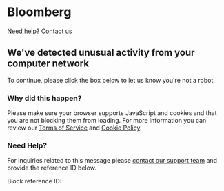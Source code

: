 Bloomberg
=========

[Need help? Contact us](https://www.bloomberg.com/feedback)

We've detected unusual activity from your computer network
----------------------------------------------------------

To continue, please click the box below to let us know you're not a robot.

### Why did this happen?

Please make sure your browser supports JavaScript and cookies and that you are not blocking them from loading. For more information you can review our [Terms of Service](https://www.bloomberg.com/notices/tos) and [Cookie Policy](https://www.bloomberg.com/notices/tos).

### Need Help?

For inquiries related to this message please [contact our support team](https://www.bloomberg.com/feedback) and provide the reference ID below.

Block reference ID: